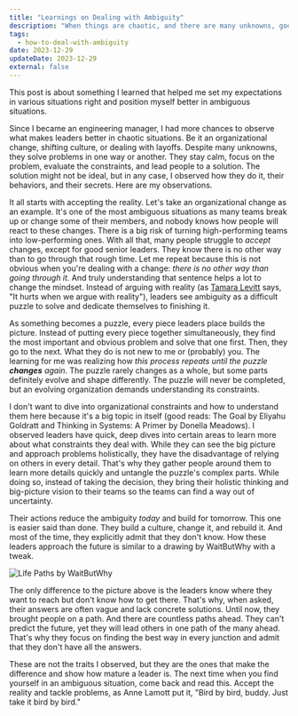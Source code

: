 ```yaml
---
title: "Learnings on Dealing with Ambiguity"
description: "When things are chaotic, and there are many unknowns, good leaders approach things differently and systematically, sometimes without knowing."
tags:
  - how-to-deal-with-ambiguity
date: 2023-12-29
updateDate: 2023-12-29
external: false
---
```


This post is about something I learned that helped me set my expectations in various situations right and position myself better in ambiguous situations.

Since I became an engineering manager, I had more chances to observe what makes leaders better in chaotic situations. Be it an organizational change, shifting culture, or dealing with layoffs. Despite many unknowns, they solve problems in one way or another. They stay calm, focus on the problem, evaluate the constraints, and lead people to a solution. The solution might not be ideal, but in any case, I observed how they do it, their behaviors, and their secrets. Here are my observations.

It all starts with accepting the reality. Let's take an organizational change as an example. It's one of the most ambiguous situations as many teams break up or change some of their members, and nobody knows how people will react to these changes. There is a big risk of turning high-performing teams into low-performing ones. With all that, many people struggle to *accept* changes, except for good senior leaders. They know there is no other way than to go through that rough time. Let me repeat because this is not obvious when you're dealing with a change: *there is no other way than going through it*. And truly understanding that sentence helps a lot to change the mindset. Instead of arguing with reality (as [Tamara Levitt](https://tamaralevitt.com/) says, "It hurts when we argue with reality"), leaders see ambiguity as a difficult puzzle to solve and dedicate themselves to finishing it.

As something becomes a puzzle, every piece leaders place builds the picture. Instead of putting every piece together simultaneously, they find the most important and obvious problem and solve that one first. Then, they go to the next. What they do is not new to me or (probably) you. The learning for me was realizing how *this process repeats until the puzzle **changes** again*. The puzzle rarely changes as a whole, but some parts definitely evolve and shape differently. The puzzle will never be completed, but an evolving organization demands understanding its constraints.

I don't want to dive into organizational constraints and how to understand them here because it's a big topic in itself (good reads: The Goal by Eliyahu Goldratt and Thinking in Systems: A Primer by Donella Meadows). I observed leaders have quick, deep dives into certain areas to learn more about what constraints they deal with. While they can see the big picture and approach problems holistically, they have the disadvantage of relying on others in every detail. That's why they gather people around them to learn more details quickly and untangle the puzzle's complex parts. While doing so, instead of taking the decision, they bring their holistic thinking and big-picture vision to their teams so the teams can find a way out of uncertainty.

Their actions reduce the ambiguity *today* and build for tomorrow. This one is easier said than done. They build a culture, change it, and rebuild it. And most of the time, they explicitly admit that they don't know. How these leaders approach the future is similar to a drawing by WaitButWhy with a tweak.

![Life Paths by WaitButWhy](/images/content/posts/life-paths-wait-but-why.png)

The only difference to the picture above is the leaders know where they want to reach but don't know how to get there. That's why, when asked, their answers are often vague and lack concrete solutions. Until now, they brought people on a path. And there are countless paths ahead. They can't predict the future, yet they will lead others in one path of the many ahead. That's why they focus on finding the best way in every junction and admit that they don't have all the answers.

These are not the traits I observed, but they are the ones that make the difference and show how mature a leader is. The next time when you find yourself in an ambiguous situation, come back and read this. Accept the reality and tackle problems, as Anne Lamott put it, "Bird by bird, buddy. Just take it bird by bird."

